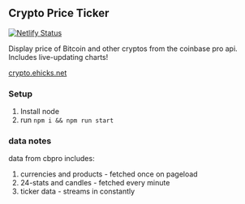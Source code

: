 ## Crypto Price Ticker

[![Netlify Status](https://api.netlify.com/api/v1/badges/a5cdb7e5-9abd-42a7-946c-b17cfa51284e/deploy-status)](https://app.netlify.com/sites/admiring-jang-089013/deploys)

Display price of Bitcoin and other cryptos from the coinbase pro api. Includes live-updating charts!

[crypto.ehicks.net](https://crypto.ehicks.net)

### Setup

1. Install node
2. run `npm i && npm run start`

### data notes

data from cbpro includes:

1. currencies and products - fetched once on pageload
2. 24-stats and candles - fetched every minute
3. ticker data - streams in constantly
